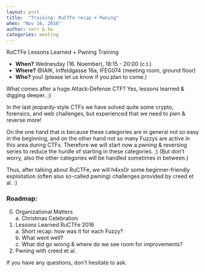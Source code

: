 ```yaml
---
layout: post
title:  "Training: RuCTFe recap + Pwning"
when: "Nov 16, 2016"
author: verr & kw
categories: meeting
---
```


RuCTFe Lessons Learned + Pwning Training

* **When?** Wednesday (16. Noember), 18:15 - 20:00 (c.t.)
* **Where?** @IAIK, Inffeldgasse 16a, IFEG074 (meeting room, ground floor)
* **Who?** you! (please let us know if you plan to come.)


What comes after a huge Attack-Defense CTF?
Yes, lessons learned & digging deeper. ;)

In the last jeopardy-style CTFs we have solved quite some crypto,
forensics, and web challenges, but experienced that we need
to pwn & reverse more!

On the one hand that is because these categories are in general
not so easy in the beginning, and on the other hand not so many
Fuzzys are active in this area during CTFs.
Therefore we will start now a pwning & reversing series to reduce
the hurdle of starting in these categories. ;)
(But don't worry, also the other categories will be handled sometimes
in between.)

Thus, after talking about RuCTFe, we will h4xx0r some
beginner-friendly exploitation (often also so-called pwning)
challenges provided by creed et al. :)


### Roadmap:

0. Organizational Matters <br> 
  a. Christmas Celebration
1. Lessons Learned RuCTFe 2016 <br>
  a. Short recap: how was it for each Fuzzy? <br>
  b. What went well? <br>
  c. What did go wrong & where do we see room for improvements? <br>
3. Pwning with creed et al.

If you have any questions, don't hesitate to ask.
